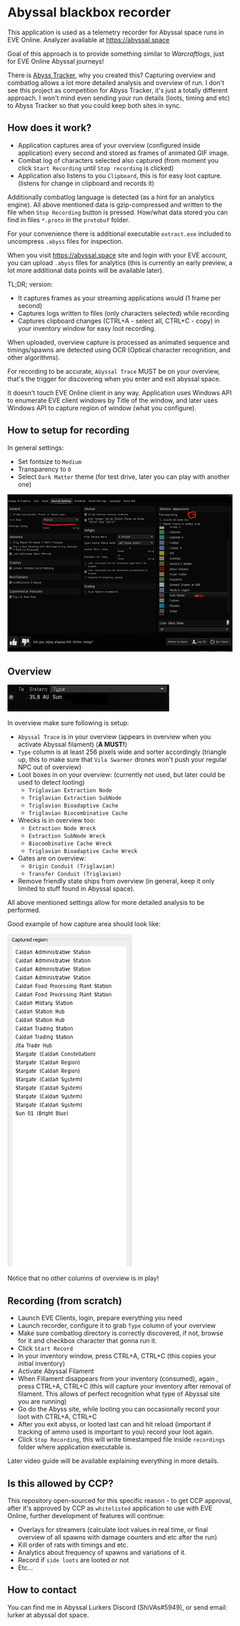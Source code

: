 Abyssal blackbox recorder
==
 
This application is used as a telemetry recorder for Abyssal space runs in EVE Online. Analyzer available at https://abyssal.space
 
Goal of this approach is to provide something similar to _Warcraftlogs_, just for EVE Online Abyssal journeys!
 
There is [Abyss Tracker](https://abyss.eve-nt.uk/), why you created this? Capturing overview and combatlog allows a lot more detailed analysis and overview of run. I don't see this project as competition for Abyss Tracker, it's just a totally different approach. I won't mind even sending your run details (loots, timing and etc) to Abyss Tracker so that you could keep both sites in sync.
 
How does it work?
--
 
* Application captures area of your overview (configured inside application) every second and stored as frames of animated GIF image.
* Combat log of characters selected also captured (from moment you click `Start Recording` until `Stop recording` is clicked)
* Application also listens to you `Clipboard`, this is for easy loot capture. (listens for change in clipboard and records it)
 
Additionally combatlog language is detected (as a hint for an analytics engine).
All above mentioned data is gzip-compressed and written to the file when `Stop Recording` button is pressed.
How/what data stored you can find in files `*.proto` in the `protobuf` folder.
 
For your convenience there is additional executable `extract.exe` included to uncompress `.abyss` files for inspection.
 
When you visit https://abyssal.space site and login with your EVE account, you can upload `.abyss` files for analytics (this is currently an early preview, a lot more additional data points will be available later).
 
TL;DR; version:
* It captures frames as your streaming applications would (1 frame per second)
* Captures logs written to files (only characters selected) while recording
* Captures clipboard changes (CTRL+A - select all, CTRL+C - copy) in your inventory window for easy loot recording.
 
When uploaded, overview capture is processed as animated sequence and timings/spawns are detected using OCR (Optical character recognition, and other algorithms).
 
For recording to be accurate, `Abyssal Trace` MUST be on your overview, that's the trigger for discovering when you enter and exit abyssal space.
 
It doesn't touch EVE Online client in any way. Application uses Windows API to enumerate EVE client windows by Title of the window, and later uses Windows API to capture region of window (what you configure).
 
How to setup for recording
--
 
In general settings:
* Set fontsize to `Medium`
* Transparency to `0`
* Select `Dark Matter` theme (for test drive, later you can play with another one)
 
![General Settings](/screenshots/general.png)
 
Overview
--
 
![Overview](/screenshots/overview.png)
 
In overview make sure following is setup:
* `Abyssal Trace` is in your overview (appears in overview when you activate Abyssal filament) (**A MUST!**)
* `Type` column is at least 256 pixels wide and sorter accordingly (triangle up, this to make sure that `Vila Swarmer` drones won't push your regular NPC out of overview)
* Loot boxes in on your overview: (currently not used, but later could be used to detect looting)
    * `Triglavian Extraction Node`
    * `Triglavian Extraction SubNode`
    * `Triglavian Bioadaptive Cache`
    * `Triglavian Biocombinative Cache`
* Wrecks is in overview too:
    * `Extraction Node Wreck`
    * `Extraction SubNode Wreck`
    * `Biocombinative Cache Wreck`
    * `Triglavian Bioadaptive Cache Wreck`
* Gates are on overview:
    * `Origin Conduit (Triglavian)`
    * `Transfer Conduit (Triglavian)`
* Remove friendly state ships from overview (in general, keep it only limited to stuff found in Abyssal space).
 
All above mentioned settings allow for more detailed analysis to be performed.
 
Good example of how capture area should look like:

![Captured region example](/screenshots/capture.png)

Notice that no other columns of overview is in play!

Recording (from scratch)
--
* Launch EVE Clients, login, prepare everything you need
* Launch recorder, configure it to grab `Type` column of your overview
* Make sure combatlog directory is correctly discovered, if not, browse for it and checkbox character that gonna run it.
* Click `Start Record`
* In your inventory window, press CTRL+A, CTRL+C (this copies your initial inventory)
* Activate Abyssal Filament
* When Fillament disappears from your inventory (consumed), again , press CTRL+A, CTRL+C (this will capture your inventory after removal of filament. This allows of perfect recognition what type of Abyssal site you are running)
* Go do the Abyss site, while looting you can occasionally record your loot with CTRL+A, CTRL+C
* After you exit abyss, or looted last can and hit reload (important if tracking of ammo used is important to you) record your loot again.
* Click `Stop Recording`, this will write timestamped file inside `recordings` folder where application executable is.

Later video guide will be available explaining everything in more details.
 
Is this allowed by CCP?
--
 
This repository open-sourced for this specific reason - to get CCP approval, after it's approved by CCP as `whitelisted` application to use with EVE Online, further development of features will continue:
 
* Overlays for streamers (calculate loot values in real time, or final overview of all spawns with damage counters and etc after the run)
* Kill order of rats with timings and etc.
* Analytics about frequency of spawns and variations of it.
* Record if `side loots` are looted or not
* Etc...
 
  
How to contact
-
You can find me in Abyssal Lurkers Discord (ShiVAs#5949), or send email: lurker at abyssal dot space.
 

